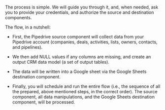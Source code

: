 The process is simple. We will guide you through it, and, when needed, ask you to provide your credentials, and authorize the source and destination components.
 
The flow, in a nutshell:

- First, the Pipedrive source component will collect data from your Pipedrive account (companies, deals, activities, lists, owners, contacts, and pipelines). 

- We then add NULL values if any columns are missing, and create an output CRM data model (a set of output tables). 

- The data will be written into a Google sheet via the Google Sheets destination component.
 
- Finally, you will schedule and run the entire flow (i.e., the sequence of all the prepared, above mentioned steps, in the correct order). The source component, all data manipulations, and the Google Sheets destination component, will be processed.


